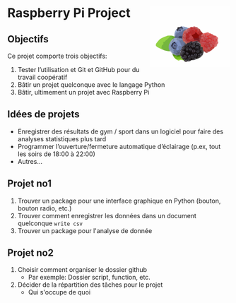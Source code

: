 # Raspberry Pi Project <a href='https://pixabay.com/vectors/blueberries-raspberry-blackberry-303426/'><img src='figure/blueberries-303426_1280.png' align="right" height="139" /></a>

## Objectifs

Ce projet comporte trois objectifs:

1.  Tester l’utilisation et Git et GitHub pour du travail coopératif
2.  Bâtir un projet quelconque avec le langage Python
3.  Bâtir, ultimement un projet avec Raspberry Pi

## Idées de projets

-   Enregistrer des résultats de gym / sport dans un logiciel pour faire
    des analyses statistiques plus tard
-   Programmer l’ouverture/fermeture automatique d’éclairage (p.ex, tout
    les soirs de 18:00 à 22:00)
-   Autres…

## Projet no1

1. Trouver un package pour une interface graphique en Python (bouton, bouton radio, etc.)
2. Trouver comment enregistrer les données dans un document quelconque `write csv`
3. Trouver un package pour l'analyse de donnée

## Projet no2

1. Choisir comment organiser le dossier github
    - Par exemple: Dossier script, function, etc.
2. Décider de la répartition des tâches pour le projet
    - Qui s'occupe de quoi